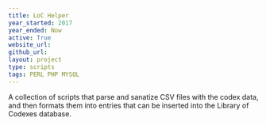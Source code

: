 ```yaml
---
title: LoC Helper
year_started: 2017
year_ended: Now
active: True
website_url: 
github_url: 
layout: project
type: scripts
tags: PERL PHP MYSQL
---
```


A collection of scripts that parse and sanatize CSV files with the codex data, and then formats them into entries that can be inserted into the Library of Codexes database. 